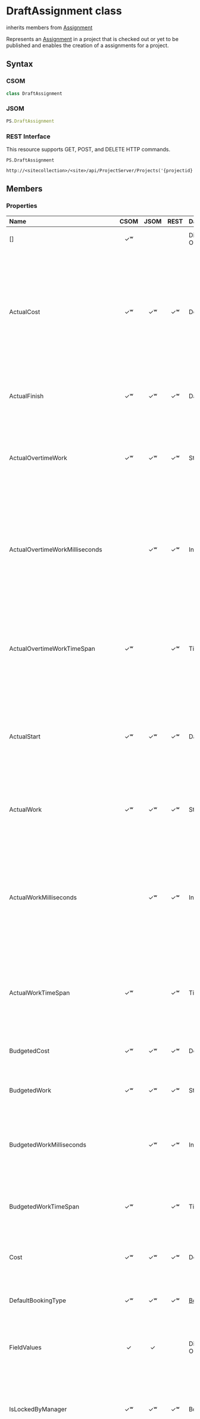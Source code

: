 [comment]: # (Name:DraftAssignment)
[comment]: # (Type:class)
[comment]: # (Status:Incomplete)

# <a name="name"></a>DraftAssignment class

inherits members from [Assignment](Assignment.md)<br/>

<a name="description"></a>Represents an [Assignment](Assignment.md) in a project that is checked out or yet to be published and enables the creation of a assignments for a project.

## <a name="syntax"></a>Syntax

### CSOM

```C#
class DraftAssignment 
```

### JSOM

```JavaScript
PS.DraftAssignment
```

### REST Interface

This resource supports GET, POST,  and DELETE HTTP commands.

```
PS.DraftAssignment

http://<sitecollection>/<site>/api/ProjectServer/Projects('{projectid}')/Draft/Assignments('{assignmentid}')
```

## <a name="members"></a>Members

### <a name="properties"></a>Properties

|**Name**|**CSOM**|**JSOM**|**REST**|**Data Type**|**Description**|
|:-----|:-----:|:-----:|:-----:|:-----|:-----|
|<a name="[]"></a>[]|&#x2713;&#x02B7;|||Dictionary&lt;string, Object&gt;|Gets or sets an item in the project.|
|<a name="ActualCost"></a>ActualCost|&#x2713;&#x02B7;|&#x2713;&#x02B7;|&#x2713;&#x02B7;|Double|Gets or sets the costs incurred for work already performed on the assignment, together with any other recorded costs that are associated with the assignment.|
|<a name="ActualFinish"></a>ActualFinish|&#x2713;&#x02B7;|&#x2713;&#x02B7;|&#x2713;&#x02B7;|DateTime|Gets or sets the date and time when the assignment is complete.|
|<a name="ActualOvertimeWork"></a>ActualOvertimeWork|&#x2713;&#x02B7;|&#x2713;&#x02B7;|&#x2713;&#x02B7;|String|Gets or sets the actual amount of overtime work that has already been performed on the assignment.|
|<a name="ActualOvertimeWorkMilliseconds"></a>ActualOvertimeWorkMilliseconds||&#x2713;&#x02B7;|&#x2713;&#x02B7;|Integer|Gets or sets the time interval in milliseconds, for the actual amount of overtime work that has already been performed on the assignment|
|<a name="ActualOvertimeWorkTimeSpan"></a>ActualOvertimeWorkTimeSpan|&#x2713;&#x02B7;||&#x2713;&#x02B7;|TimeSpan|Gets or sets the time interval for the actual amount of overtime work that has already been performed on the assignment|
|<a name="ActualStart"></a>ActualStart|&#x2713;&#x02B7;|&#x2713;&#x02B7;|&#x2713;&#x02B7;|DateTime|Gets or sets the date and time that the assignment actually began, based on progress information that was entered.|
|<a name="ActualWork"></a>ActualWork|&#x2713;&#x02B7;|&#x2713;&#x02B7;|&#x2713;&#x02B7;|String|Gets or sets the amount of work that has already been performed on the assignment.|
|<a name="ActualWorkMilliseconds"></a>ActualWorkMilliseconds||&#x2713;&#x02B7;|&#x2713;&#x02B7;|Integer|Gets or sets the time interval, expressed in milliseconds, for the actual amount of overtime work that has already been performed on the assignment.|
|<a name="ActualWorkTimeSpan"></a>ActualWorkTimeSpan|&#x2713;&#x02B7;||&#x2713;&#x02B7;|TimeSpan|Gets or sets the time interval for the amount of work that has already been performed on the assignment.|
|<a name="BudgetedCost"></a>BudgetedCost|&#x2713;&#x02B7;|&#x2713;&#x02B7;|&#x2713;&#x02B7;|Double|Gets or sets the budgeted cost for the assignment.|
|<a name="BudgetedWork"></a>BudgetedWork|&#x2713;&#x02B7;|&#x2713;&#x02B7;|&#x2713;&#x02B7;|String|Gets or sets the budgeted work for the assignment.|
|<a name="BudgetedWorkMilliseconds"></a>BudgetedWorkMilliseconds||&#x2713;&#x02B7;|&#x2713;&#x02B7;|Integer|Gets or sets the time interval, expressed in milliseconds, for the budgeted work for the assignment.|
|<a name="BudgetedWorkTimeSpan"></a>BudgetedWorkTimeSpan|&#x2713;&#x02B7;||&#x2713;&#x02B7;|TimeSpan|Gets or sets the time interval for the budgeted work for the assignment.|
|<a name="Cost"></a>Cost|&#x2713;&#x02B7;|&#x2713;&#x02B7;|&#x2713;&#x02B7;|Double|Gets or sets the total scheduled or projected cost for the assignment.|
|<a name="DefaultBookingType"></a>DefaultBookingType|&#x2713;&#x02B7;|&#x2713;&#x02B7;|&#x2713;&#x02B7;|[BookingType](BookingType.md)|Gets or sets the default booking type for the assignment.|
|<a name="FieldValues"></a>FieldValues|&#x2713;|&#x2713;||Dictionary&lt;string, Object&gt;|Gets the collection of custom fields that have values set for the assignment.|
|<a name="IsLockedByManager"></a>IsLockedByManager|&#x2713;&#x02B7;|&#x2713;&#x02B7;|&#x2713;&#x02B7;|Boolean|Gets or sets a value that indicates whether the assignment has been locked for changes by a manager.|
|<a name="IsWorkResource"></a>IsWorkResource|&#x2713;&#x02B7;|&#x2713;&#x02B7;|&#x2713;&#x02B7;|Boolean|Gets or sets a value that indicates whether an assignment resource is a work resource or a material resource.|
|<a name="Item"></a>Item||&#x2713;&#x02B7;||Dictionary&lt;string, Object&gt;|Gets or sets an item in the project.|
|<a name="OvertimeWork"></a>OvertimeWork|&#x2713;&#x02B7;|&#x2713;&#x02B7;|&#x2713;&#x02B7;|String|Gets or sets the amount of overtime that is scheduled to be performed on the assignment.|
|<a name="OvertimeWorkMilliseconds"></a>OvertimeWorkMilliseconds||&#x2713;&#x02B7;|&#x2713;&#x02B7;|Integer|Gets or sets the time interval, expressed in milliseconds, for the amount of overtime that is scheduled to be performed on the assignment.|
|<a name="OvertimeWorkTimeSpan"></a>OvertimeWorkTimeSpan|&#x2713;&#x02B7;||&#x2713;&#x02B7;|TimeSpan|Gets or sets the time interval for the amount of overtime that is scheduled to be performed on the assignment.|
|<a name="Owner"></a>Owner|&#x2713;&#x02B7;|&#x2713;&#x02B7;|&#x2713;&#x02B7;|[SPUser](https://msdn.microsoft.com/en-us/library/microsoft.sharepoint.spuser.aspx)|Gets or sets the name of the user who is responsible for entering status for the current assignment.|
|<a name="Parent"></a>Parent|&#x2713;|&#x2713;|&#x2713;|[DraftAssignment](DraftAssignment.md)|Gets the parent assignment link.|
|<a name="PercentWorkComplete"></a>PercentWorkComplete|&#x2713;&#x02B7;|&#x2713;&#x02B7;|&#x2713;&#x02B7;|Integer|Gets or sets the amount of work that has been done on the assignment, expressed as a percentage of the total work.|
|<a name="RegularWork"></a>RegularWork|&#x2713;&#x02B7;|&#x2713;&#x02B7;|&#x2713;&#x02B7;|String|Gets or sets the total amount of nonovertime work that is scheduled to be performed on the assignment.|
|<a name="RegularWorkMilliseconds"></a>RegularWorkMilliseconds||&#x2713;&#x02B7;|&#x2713;&#x02B7;|Integer|Gets or sets the time interval, expressed in milliseconds, for the total amount of nonovertime work that is scheduled to be performed on the assignment.|
|<a name="RegularWorkTimeSpan"></a>RegularWorkTimeSpan|&#x2713;&#x02B7;||&#x2713;&#x02B7;|TimeSpan|Gets or sets the time interval for the total amount of nonovertime work that is scheduled to be performed on the assignment.|
|<a name="RemainingOvertimeWork"></a>RemainingOvertimeWork|&#x2713;&#x02B7;|&#x2713;&#x02B7;|&#x2713;&#x02B7;|String|Gets or sets the amount of remaining scheduled overtime work on the assignment.|
|<a name="RemainingOvertimeWorkMilliseconds"></a>RemainingOvertimeWorkMilliseconds||&#x2713;&#x02B7;|&#x2713;&#x02B7;|Integer||
|<a name="RemainingOvertimeWorkTimeSpan"></a>RemainingOvertimeWorkTimeSpan|&#x2713;&#x02B7;||&#x2713;&#x02B7;|TimeSpan|Gets or sets the time interval for the amount of remaining scheduled overtime work on the assignment.|
|<a name="RemainingWork"></a>RemainingWork|&#x2713;&#x02B7;|&#x2713;&#x02B7;|&#x2713;&#x02B7;|String|Gets or sets the amount of time, such as person-hours or days, that is still required to complete the assignment.|
|<a name="RemainingWorkMilliseconds"></a>RemainingWorkMilliseconds||&#x2713;&#x02B7;|&#x2713;&#x02B7;|Integer|Gets or sets the time interval for the amount of time in milliseconds, that is still required to complete the assignment|
|<a name="RemainingWorkTimeSpan"></a>RemainingWorkTimeSpan|&#x2713;&#x02B7;||&#x2713;&#x02B7;|TimeSpan|Gets or sets the time interval for the amount of time, such as person-hours or days, that is still required to complete the assignment|
|<a name="Resource"></a>Resource|&#x2713;|&#x2713;|&#x2713;|[DraftProjectResource](DraftProjectResource.md)|Gets the resource that is associated with the assignment.|
|<a name="ResourceCapacity"></a>ResourceCapacity|&#x2713;&#x02B7;|&#x2713;&#x02B7;|&#x2713;&#x02B7;|Double|Gets or sets a value that indicates how much work the resource performs on the assignment, expressed as a percentage of the resource's theoretical full capacity.|
|<a name="ResourceId"></a>ResourceId|||&#x2713;|Guid|Gets the ResourceId that is associated with the assignment.|
|<a name="Task"></a>Task|&#x2713;|&#x2713;|&#x2713;|[DraftTask](DraftTask.md)|Gets the task to which the assignment belongs.|
|<a name="TaskId"></a>TaskId|||&#x2713;|Guid|Gets the TaskId to which the assignment belongs.|
|<a name="Work"></a>Work|&#x2713;&#x02B7;|&#x2713;&#x02B7;|&#x2713;&#x02B7;|String|Gets or sets the total amount of time that is scheduled for the assignment.|
|<a name="WorkMilliseconds"></a>WorkMilliseconds||&#x2713;&#x02B7;|&#x2713;&#x02B7;|Integer|Gets or sets the time interval in milliseconds, for the total amount of time that is scheduled for the assignment.|
|<a name="WorkTimeSpan"></a>WorkTimeSpan|&#x2713;&#x02B7;||&#x2713;&#x02B7;|TimeSpan|Gets or sets the time interval for the total amount of time that is scheduled for the assignment.|

### <a name="methods"></a>Methods

|**Name**|**CSOM**|**JSOM**|**REST**|**Data Type**|**Description**|
|:----- |:-----: |:-----: |:-----: |:----- |:-----|
|[DeleteObject()](#DeleteObject__)|&#x2713;|&#x2713;|&#x2713;|void|Deletes the draft assignment.|
|[SetCustomFieldValue(String fieldName, Object value)](#SetCustomFieldValue_String_fieldName,_Object_value_)|&#x2713;|&#x2713;||void|Updates the value of a custom field associated with the draft assignment.|

<br/>
#### Method Details

#### <a name="DeleteObject__"></a>DeleteObject()
 
Deletes the draft assignment.

##### Syntax

```
void DeleteObject()
```

##### Parameters

None

##### Return Value

void

#### <a name="SetCustomFieldValue_String_fieldName,_Object_value_"></a>SetCustomFieldValue(String fieldName, Object value)
 
Updates the value of a custom field associated with the draft assignment.

##### Syntax

```
void SetCustomFieldValue(String fieldName, Object value)
```

##### Parameters
|**Name** |**Type**|**Description**|
|:------ |:----|:------ |
|fieldName| String |The [InternalName](CustomField.md#InternalName) of the custom field to update.|
|value| Object | New value of the custom field.| 

##### Return Value

void

## <a name="seeAlso"></a>See Also

[AssignmentCreationInformation](AssignmentCreationInformation.md)<br/>
[DraftAssignmentCollection](DraftAssignmentCollection.md)<br/>
[SPUser](https://msdn.microsoft.com/library/microsoft.sharepoint.spuser.aspx)<br/>
